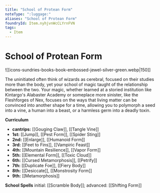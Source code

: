 ```yaml
---
title: "School of Protean Form"
noteType: ":luggage:"
aliases: "School of Protean Form"
foundryId: Item.nyhjvnWcCLYrnFVN
tags:
  - Item
---
```


# School of Protean Form
![[icons-sundries-books-book-embossed-jewel-silver-green.webp|150]]

The uninitiated often think of wizards as cerebral, focused on their studies more than the body, yet your school of magic taught of the relationship between the two. Your magic, whether learned at a storied institution like Kintargo's Alabaster Academy or someplace more sinister, like the Fleshforges of Nex, focuses on the ways that living matter can be convinced into another shape for a time, allowing you to polymorph a seed into a vine, a human into a beast, or a harmless germ into a deadly toxin.

**Curriculum**

*   **cantrips:** [[Gouging Claw]], [[Tangle Vine]]
*   **1st:** [[Jump]], [[Pest Form]], [[Spider Sting]]
*   **2nd:** [[Enlarge]], [[Humanoid Form]]
*   **3rd:** [[Feet to Fins]], [[Vampiric Feast]]
*   **4th:** [[Mountain Resilience]], [[Vapor Form]]
*   **5th:** [[Elemental Form]], [[Toxic Cloud]]
*   **6th:** [[Cursed Metamorphosis]], [[Petrify]]
*   **7th:** [[Duplicate Foe]], [[Fiery Body]]
*   **8th:** [[Desiccate]], [[Monstrosity Form]]
*   **9th:** [[Metamorphosis]]

**School Spells** initial: [[Scramble Body]]; advanced: [[Shifting Form]]
